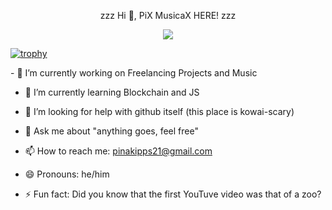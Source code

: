 <p align = "center">
zzz Hi 👋, PiX MusicaX HERE! zzz

<p align="center">
  <img src="https://github.com/PixMusicaX/PiXMusicaX/blob/main/ult2.gif" />
</p>


  [![trophy](https://github-profile-trophy.vercel.app/?username=PixMusicaX&theme=juicyfresh&row=2&column=3)](https://github.com/ryo-ma/github-profile-trophy)

</p>
- 🔭 I’m currently working on Freelancing Projects and Music

- 🌱 I’m currently learning Blockchain and JS

<!--- 👯 I’m looking to collaborate on -->
- 🤔 I’m looking for help with github itself (this place is kowai-scary)

- 💬 Ask me about "anything goes, feel free"

- 📫 How to reach me: pinakipps21@gmail.com

- 😄 Pronouns: he/him

- ⚡ Fun fact: Did you know that the first YouTuve video was that of a zoo?
<!--
comment syntax
-->
